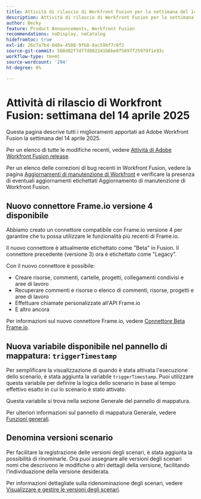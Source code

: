 ```yaml
---
title: Attività di rilascio di Workfront Fusion per la settimana del 14 aprile 2025
description: Attività di rilascio di Workfront Fusion per la settimana del 14 aprile 2025
author: Becky
feature: Product Announcements, Workfront Fusion
recommendations: noDisplay, noCatalog
hidefromtoc: true
exl-id: 26c7a7b4-040a-4508-9fb8-8ac59bf7c0f2
source-git-commit: 508d02f7df7d802241b6be8f5697f25979f1e93c
workflow-type: tm+mt
source-wordcount: '294'
ht-degree: 0%

---
```


# Attività di rilascio di Workfront Fusion: settimana del 14 aprile 2025

Questa pagina descrive tutti i miglioramenti apportati ad Adobe Workfront Fusion la settimana del 14 aprile 2025.

Per un elenco di tutte le modifiche recenti, vedere [Attività di Adobe Workfront Fusion release](/help/workfront-fusion/fusion-product-releases/fusion-release-activity.md).

Per un elenco delle correzioni di bug recenti in Workfront Fusion, vedere la pagina [Aggiornamenti di manutenzione di Workfront](https://experienceleague.adobe.com/en/docs/workfront-known-issues/releases/current-updates) e verificare la presenza di eventuali aggiornamenti etichettati Aggiornamento di manutenzione di Workfront Fusion.

## Nuovo connettore Frame.io versione 4 disponibile

Abbiamo creato un connettore compatibile con Frame.io versione 4 per garantire che tu possa utilizzare le funzionalità più recenti di Frame.io.

Il nuovo connettore è attualmente etichettato come &quot;Beta&quot; in Fusion. Il connettore precedente (versione 3) ora è etichettato come &quot;Legacy&quot;.

Con il nuovo connettore è possibile:

* Creare risorse, commenti, cartelle, progetti, collegamenti condivisi e aree di lavoro
* Recuperare commenti e risorse o elenco di commenti, risorse, progetti e aree di lavoro
* Effettuare chiamate personalizzate all&#39;API Frame.io
* E altro ancora

Per informazioni sul nuovo connettore Frame.io, vedere [Connettore Beta Frame.io](/help/workfront-fusion/references/apps-and-modules/adobe-connectors/frame-io-modules-new.md).

## Nuova variabile disponibile nel pannello di mappatura: `triggerTimestamp`

Per semplificare la visualizzazione di quando è stata attivata l&#39;esecuzione dello scenario, è stata aggiunta la variabile `triggerTimestamp`. Puoi utilizzare questa variabile per definire la logica dello scenario in base al tempo effettivo esatto in cui lo scenario è stato attivato.

Questa variabile si trova nella sezione Generale del pannello di mappatura.

Per ulteriori informazioni sul pannello di mappatura Generale, vedere [Funzioni generali](/help/workfront-fusion/references/mapping-panel/functions/general-functions.md).

## Denomina versioni scenario

Per facilitare la registrazione delle versioni degli scenari, è stata aggiunta la possibilità di rinominarle. Ora puoi assegnare alle versioni degli scenari nomi che descrivono le modifiche o altri dettagli della versione, facilitando l’individuazione della versione desiderata.

Per informazioni dettagliate sulla ridenominazione degli scenari, vedere [Visualizzare e gestire le versioni degli scenari](/help/workfront-fusion/manage-scenarios/restore-a-scenario-version.md).
